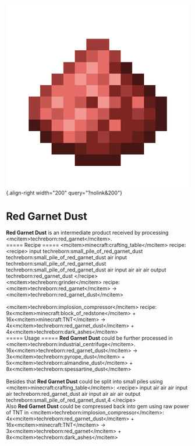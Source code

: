 ![Red Garnet Dust](/media/mods/techreborn/red_garnet_dust.png){.align-right width="200" query="?nolink&200"}

# Red Garnet Dust

**Red Garnet Dust** is an intermediate product received by processing \<mcitem\>techreborn:red_garnet\</mcitem\>.\
===== Recipe ===== \<mcitem\>minecraft:crafting_table\</mcitem\> recipe:\
\<recipe\> input techreborn:small_pile_of_red_garnet_dust techreborn:small_pile_of_red_garnet_dust air input techreborn:small_pile_of_red_garnet_dust techreborn:small_pile_of_red_garnet_dust air input air air air output techreborn:red_garnet_dust \</recipe\>\
\<mcitem\>techreborn:grinder\</mcitem\> recipe:\
\<mcitem\>techreborn:red_garnet\</mcitem\> -\> \<mcitem\>techreborn:red_garnet_dust\</mcitem\>\
\
\<mcitem\>techreborn:implosion_compressor\</mcitem\> recipe:\
9x\<mcitem\>minecraft:block_of_redstone\</mcitem\> + 16x\<mcitem\>minecraft:TNT\</mcitem\> -\> 4x\<mcitem\>techreborn:red_garnet_dust\</mcitem\> + 4x\<mcitem\>techreborn:dark_ashes\</mcitem\>\
===== Usage ===== **Red Garnet Dust** could be further processed in \<mcitem\>techreborn:industrial_centrifuge\</mcitem\>.\
16x\<mcitem\>techreborn:red_garnet_dust\</mcitem\> -\> 3x\<mcitem\>techreborn:pyrope_dust\</mcitem\> + 5x\<mcitem\>techreborn:almandine_dust\</mcitem\> + 8x\<mcitem\>techreborn:spessartine_dust\</mcitem\>\
\
Besides that **Red Garnet Dust** could be split into small piles using \<mcitem\>minecraft:crafting_table\</mcitem\>: \<recipe\> input air air air input air techreborn:red_garnet_dust air input air air air output techreborn:small_pile_of_red_garnet_dust,4 \</recipe\>\
Also **Red Garnet Dust** could be compressed back into gem using raw power of TNT in \<mcitem\>techreborn:implosion_compressor\</mcitem\>:\
4x\<mcitem\>techreborn:red_garnet_dust\</mcitem\> + 16x\<mcitem\>minecraft:TNT\</mcitem\> -\> 3x\<mcitem\>techreborn:red_garnet\</mcitem\> + 8x\<mcitem\>techreborn:dark_ashes\</mcitem\>
